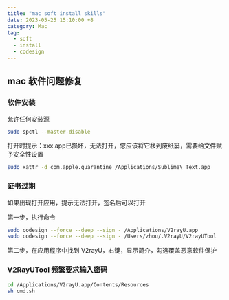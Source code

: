 ```yaml
---
title: "mac soft install skills"
date: 2023-05-25 15:10:00 +8
category: Mac
tag:
  - soft
  - install
  - codesign
---
```


## mac 软件问题修复

### 软件安装

允许任何安装源

```sh
sudo spctl --master-disable
```

打开时提示：xxx.app已损坏，无法打开，您应该将它移到废纸篓，需要给文件赋予安全性设置

```sh
sudo xattr -d com.apple.quarantine /Applications/Sublime\ Text.app
```

### 证书过期

如果出现打开应用，提示无法打开，签名后可以打开

第一步，执行命令

```sh
sudo codesign --force --deep --sign - /Applications/V2rayU.app
sudo codesign --force --deep --sign - /Users/zhou/.V2rayU/V2rayUTool
```

第二步，在应用程序中找到 V2rayU，右键，显示简介，勾选覆盖恶意软件保护

### V2RayUTool 频繁要求输入密码

```sh
cd /Applications/V2rayU.app/Contents/Resources
sh cmd.sh
```
